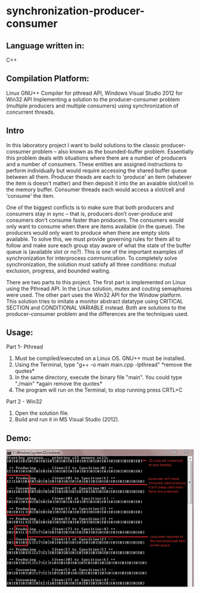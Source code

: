 # synchronization-producer-consumer
<h2>Language written in: </h2>C++
<h2>Compilation Platform: </h2>Linux GNU++ Compiler for pthread API, Windows Visual Studio 2012 for Win32 API
 Implementing a solution to the producer-consumer problem (multiple producers and multiple consumers) using synchronization of concurrent threads.
<h2>Intro</h2>
<p>
  In this laboratory project I want to build solutions to the classic producer-consumer problem – also known as the bounded-buffer problem. Essentially this problem deals with situations where there are a number of producers and a number of consumers. These entities are assigned instructions to perform individually but would require accessing the shared buffer queue between all them. Producer theads are each to 'produce' an item (whatever the item is doesn't matter) and then deposit it into the an avaiable slot/cell in the memory buffer. Consumer threads each would access a slot/cell and 'consume' the item. 
</p>
<p>
  One of the biggest conflicts is to make sure that both producers and consumers stay in sync – that is, producers don’t over-produce and consumers don’t consume faster than producers. The consumers would only want to consume when there are items available (in the queue). The producers would only want to produce when there are empty slots available. To solve this, we must provide governing rules for them all to follow and make sure each group stay aware of what the state of the buffer queue is (available slot or no?). This is one of the important examples of synchronization for interprocess communication. To completely solve synchronization, the solution must satisfy all three conditions: mutual exclusion, progress, and bounded waiting. 
</p>

<p>
 	There are two parts to this project. The first part is implemented on Linux using the Pthread API. In the Linux solution, mutex and couting semaphores were used. The other part uses the Win32 API for the Window platform. This solution tries to imitate a monitor abstract datatype using CRITICAL SECTION and CONDITIONAL VARIABLE instead. Both are solutions to the producer-consumer problem and the differences are the techniques used.
</p>

<h2>Usage: </h2>
Part 1- Pthread
<ol><li>Must be compiled/executed on a Linux OS. GNU++ must be installed.</li>
<li>Using the Terminal, type "g++ -o main main.cpp -lpthread" *remove the quotes*</li>
<li>In the same directory, execute the binary file "main". You could type "./main" *again remove the quotes*</li>
<li>The program will run on the Terminal, to stop running press CRTL+C</li></ol>
Part 2 - Win32
<ol><li>Open the solution file.</li>
<li>Build and run it in MS Visual Studio (2012).</li></ol>

<h2>Demo: </h2>
<img src="https://github.com/netlams/synchronization-producer-consumer/blob/master/Source_win32/producer-consumer-monitor/producer-consumer-monitor/Screenshots/resultdata1.JPG"/>
